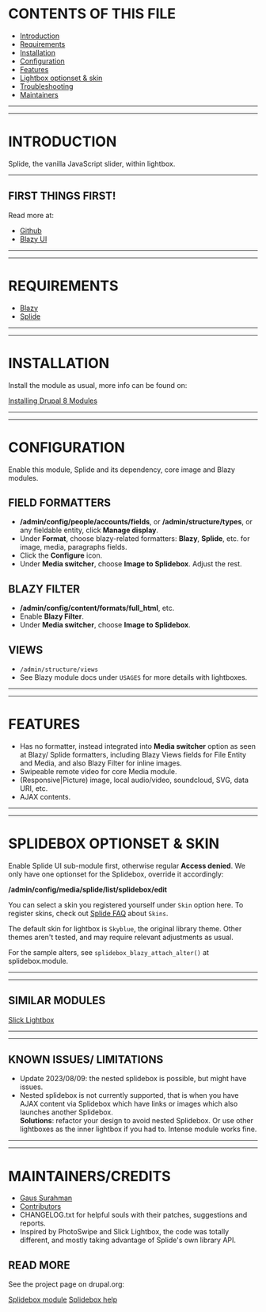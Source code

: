 
# <a name="top"> </a>CONTENTS OF THIS FILE

 * [Introduction](#introduction)
 * [Requirements](#requirements)
 * [Installation](#installation)
 * [Configuration](#configuration)
 * [Features](#features)
 * [Lightbox optionset & skin](#optionset)
 * [Troubleshooting](#troubleshooting)
 * [Maintainers](#maintainers)

***
***
# <a name="introduction"></a>INTRODUCTION

Splide, the vanilla JavaScript slider, within lightbox.

***
## <a name="first"> </a>FIRST THINGS FIRST!
Read more at:
* [Github](https://git.drupalcode.org/project/blazy/-/blob/3.0.x/docs/README.md#first-things-first)
* [Blazy UI](/admin/help/blazy_ui#first)

***
***
# <a name="requirements"> </a>REQUIREMENTS
* [Blazy](https://drupal.org/project/blazy)
* [Splide](https://drupal.org/project/splide)


***
***
# <a name="installation"> </a>INSTALLATION
Install the module as usual, more info can be found on:

[Installing Drupal 8 Modules](https://drupal.org/node/1897420)


***
***
# <a name="configuration"> </a>CONFIGURATION
Enable this module, Splide and its dependency, core image and Blazy modules.

## FIELD FORMATTERS
* **/admin/config/people/accounts/fields**, or **/admin/structure/types**,
  or any fieldable entity, click **Manage display**.
* Under **Format**, choose blazy-related formatters:
  **Blazy**, **Splide**, etc. for image, media, paragraphs fields.
* Click the **Configure** icon.
* Under **Media switcher**, choose **Image to Splidebox**. Adjust the rest.

## BLAZY FILTER
* **/admin/config/content/formats/full_html**, etc.
* Enable **Blazy Filter**.
* Under **Media switcher**, choose **Image to Splidebox**.

## VIEWS
* `/admin/structure/views`
* See Blazy module docs under `USAGES` for more details with lightboxes.

***
***
# <a name="features"></a>FEATURES
* Has no formatter, instead integrated into **Media switcher** option as seen at
  Blazy/ Splide formatters, including Blazy Views fields for File Entity and
  Media, and also Blazy Filter for inline images.
* Swipeable remote video for core Media module.
* (Responsive|Picture) image, local audio/video, soundcloud, SVG, data URI, etc.
* AJAX contents.


***
***
# <a name="optionset"></a>SPLIDEBOX OPTIONSET & SKIN
Enable Splide UI sub-module first, otherwise regular **Access denied**.
We only have one optionset for the Splidebox, override it accordingly:

**/admin/config/media/splide/list/splidebox/edit**

You can select a skin you registered yourself under `Skin` option here. To
register skins, check out [Splide FAQ](/admin/help/splide_ui#faq) about `Skins`.

The default skin for lightbox is `Skyblue`, the original library theme.
Other themes aren't tested, and may require relevant adjustments as usual.

For the sample alters, see `splidebox_blazy_attach_alter()` at splidebox.module.

***
***
## SIMILAR MODULES
[Slick Lightbox](https://drupal.org/project/slick_lightbox)

***
***
## KNOWN ISSUES/ LIMITATIONS
* Update 2023/08/09: the nested splidebox is possible, but might have issues.
* Nested splidebox is not currently supported, that is when you have AJAX
  content via Splidebox which have links or images which also launches another
  Splidebox.  
  **Solutions**: refactor your design to avoid nested Splidebox. Or use other
  lightboxes as the inner lightbox if you had to. Intense module works fine.


***
***
# <a name="maintainers"> </a>MAINTAINERS/CREDITS
* [Gaus Surahman](https://drupal.org/user/159062)
* [Contributors](https://www.drupal.org/node/3216403/committers)
* CHANGELOG.txt for helpful souls with their patches, suggestions and reports.
* Inspired by PhotoSwipe and Slick Lightbox, the code was totally different, and
  mostly taking advantage of Splide's own library API.


## READ MORE
See the project page on drupal.org:

[Splidebox module](https://drupal.org/project/splidebox)
[Splidebox help](/admin/help/splidebox)
